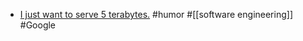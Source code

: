 - [I just want to serve 5 terabytes.](https://www.youtube.com/watch?v=3t6L-FlfeaI) #humor #[[software engineering]] #Google